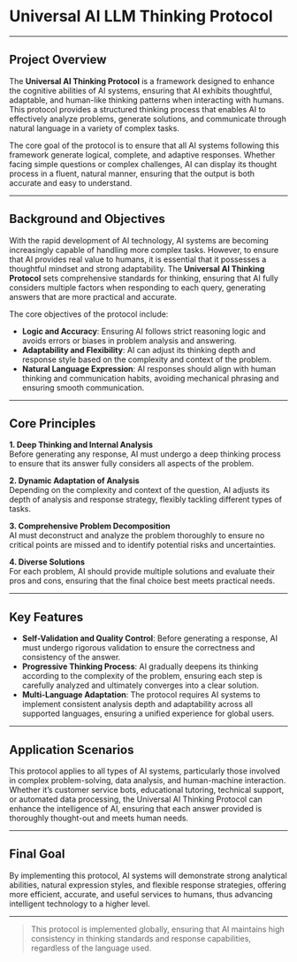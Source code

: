 <p align="center"> 
  <h1><strong>Universal AI LLM Thinking Protocol</strong></h1>
</p>

---

## Project Overview

The **Universal AI Thinking Protocol** is a framework designed to enhance the cognitive abilities of AI systems, ensuring that AI exhibits thoughtful, adaptable, and human-like thinking patterns when interacting with humans. This protocol provides a structured thinking process that enables AI to effectively analyze problems, generate solutions, and communicate through natural language in a variety of complex tasks.

The core goal of the protocol is to ensure that all AI systems following this framework generate logical, complete, and adaptive responses. Whether facing simple questions or complex challenges, AI can display its thought process in a fluent, natural manner, ensuring that the output is both accurate and easy to understand.

---

## Background and Objectives

With the rapid development of AI technology, AI systems are becoming increasingly capable of handling more complex tasks. However, to ensure that AI provides real value to humans, it is essential that it possesses a thoughtful mindset and strong adaptability. The **Universal AI Thinking Protocol** sets comprehensive standards for thinking, ensuring that AI fully considers multiple factors when responding to each query, generating answers that are more practical and accurate.

The core objectives of the protocol include:

- **Logic and Accuracy**: Ensuring AI follows strict reasoning logic and avoids errors or biases in problem analysis and answering.
- **Adaptability and Flexibility**: AI can adjust its thinking depth and response style based on the complexity and context of the problem.
- **Natural Language Expression**: AI responses should align with human thinking and communication habits, avoiding mechanical phrasing and ensuring smooth communication.

---

## Core Principles

**1. Deep Thinking and Internal Analysis**  
Before generating any response, AI must undergo a deep thinking process to ensure that its answer fully considers all aspects of the problem.

**2. Dynamic Adaptation of Analysis**  
Depending on the complexity and context of the question, AI adjusts its depth of analysis and response strategy, flexibly tackling different types of tasks.

**3. Comprehensive Problem Decomposition**  
AI must deconstruct and analyze the problem thoroughly to ensure no critical points are missed and to identify potential risks and uncertainties.

**4. Diverse Solutions**  
For each problem, AI should provide multiple solutions and evaluate their pros and cons, ensuring that the final choice best meets practical needs.

---

## Key Features

- **Self-Validation and Quality Control**: Before generating a response, AI must undergo rigorous validation to ensure the correctness and consistency of the answer.
- **Progressive Thinking Process**: AI gradually deepens its thinking according to the complexity of the problem, ensuring each step is carefully analyzed and ultimately converges into a clear solution.
- **Multi-Language Adaptation**: The protocol requires AI systems to implement consistent analysis depth and adaptability across all supported languages, ensuring a unified experience for global users.

---

## Application Scenarios

This protocol applies to all types of AI systems, particularly those involved in complex problem-solving, data analysis, and human-machine interaction. Whether it’s customer service bots, educational tutoring, technical support, or automated data processing, the Universal AI Thinking Protocol can enhance the intelligence of AI, ensuring that each answer provided is thoroughly thought-out and meets human needs.

---

## Final Goal

By implementing this protocol, AI systems will demonstrate strong analytical abilities, natural expression styles, and flexible response strategies, offering more efficient, accurate, and useful services to humans, thus advancing intelligent technology to a higher level.

---

> This protocol is implemented globally, ensuring that AI maintains high consistency in thinking standards and response capabilities, regardless of the language used.
